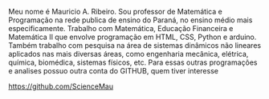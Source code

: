 Meu nome é Mauricio A. Ribeiro. Sou professor de Matemática e Programação na rede publica de ensino do Paraná, no ensino médio mais especificamente.
Trabalho com Matemática, Educação Financeira e Matemática II que envolve programação em HTML, CSS, Python e arduino.
Também trabalho com pesquisa na área de sistemas dinâmicos não lineares aplicados nas mais diversas áreas, como engenharia mecânica, elétrica, química, biomédica, sistemas físicos, etc. Para essas outras programações e analises possuo outra conta do GITHUB, quem tiver interesse  

https://github.com/ScienceMau
